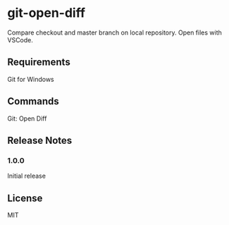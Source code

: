 # git-open-diff

Compare checkout and master branch on local repository. Open files with VSCode.

## Requirements

Git for Windows

## Commands

Git: Open Diff

## Release Notes

### 1.0.0

Initial release

## License
MIT
